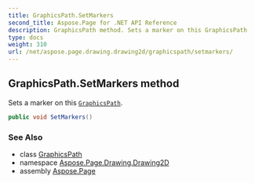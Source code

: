 ```yaml
---
title: GraphicsPath.SetMarkers
second_title: Aspose.Page for .NET API Reference
description: GraphicsPath method. Sets a marker on this GraphicsPath
type: docs
weight: 310
url: /net/aspose.page.drawing.drawing2d/graphicspath/setmarkers/
---
```

## GraphicsPath.SetMarkers method

Sets a marker on this [`GraphicsPath`](../).

```csharp
public void SetMarkers()
```

### See Also

* class [GraphicsPath](../)
* namespace [Aspose.Page.Drawing.Drawing2D](../../graphicspath/)
* assembly [Aspose.Page](../../../)


